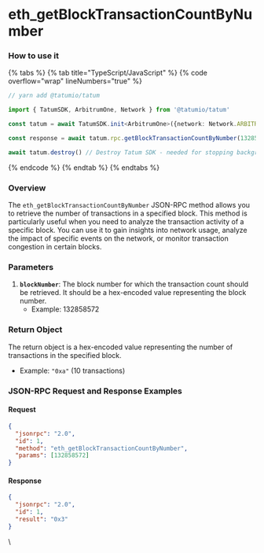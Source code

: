 # eth\_getBlockTransactionCountByNumber

### How to use it

{% tabs %}
{% tab title="TypeScript/JavaScript" %}
{% code overflow="wrap" lineNumbers="true" %}
```typescript
// yarn add @tatumio/tatum

import { TatumSDK, ArbitrumOne, Network } from '@tatumio/tatum'

const tatum = await TatumSDK.init<ArbitrumOne>({network: Network.ARBITRUM_ONE})

const response = await tatum.rpc.getBlockTransactionCountByNumber(132858572)

await tatum.destroy() // Destroy Tatum SDK - needed for stopping background jobs
```
{% endcode %}
{% endtab %}
{% endtabs %}

### Overview

The `eth_getBlockTransactionCountByNumber` JSON-RPC method allows you to retrieve the number of transactions in a specified block. This method is particularly useful when you need to analyze the transaction activity of a specific block. You can use it to gain insights into network usage, analyze the impact of specific events on the network, or monitor transaction congestion in certain blocks.

### Parameters

1. **`blockNumber`**: The block number for which the transaction count should be retrieved. It should be a hex-encoded value representing the block number.
   * Example: 132858572

### Return Object

The return object is a hex-encoded value representing the number of transactions in the specified block.

* Example: `"0xa"` (10 transactions)

### JSON-RPC Request and Response Examples

#### Request

```json
{
  "jsonrpc": "2.0",
  "id": 1,
  "method": "eth_getBlockTransactionCountByNumber",
  "params": [132858572]
}
```

#### Response

```json
{
  "jsonrpc": "2.0",
  "id": 1,
  "result": "0x3"
}
```



\
